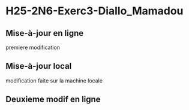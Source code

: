 # H25-2N6-Exerc3-Diallo_Mamadou


## Mise-à-jour en ligne

premiere modification

## Mise-à-jour local
modification faite sur la machine locale
## Deuxieme modif en ligne
